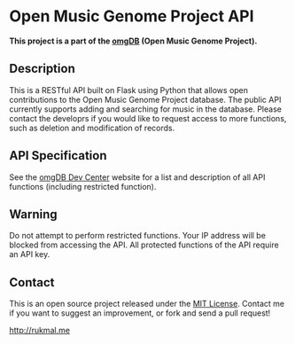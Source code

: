 # Open Music Genome Project API

**This project is a part of the [omgDB](http://github.com/omgDB) (Open Music Genome Project).**

## Description

This is a RESTful API built on Flask using Python that allows open contributions to the Open Music Genome Project database. The public API currently supports adding and searching for music in the database. Please contact the developrs if you would like to request access to more functions, such as deletion and modification of records.

## API Specification

See the [omgDB Dev Center](http://omgdb-api.herokuapp.com) website for a list and description of all API functions (including restricted function).

## Warning

Do not attempt to perform restricted functions. Your IP address will be blocked from accessing the API. All protected functions of the API require an API key.

## Contact

This is an open source project released under the [MIT License](LICENSE). Contact me if you want to suggest an improvement, or fork and send a pull request!

http://rukmal.me
